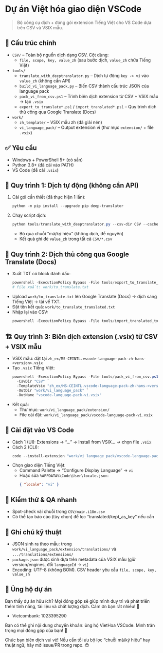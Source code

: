 # Dự án Việt hóa giao diện VSCode

> Bộ công cụ dịch + đóng gói extension Tiếng Việt cho VS Code dựa trên CSV và VSIX mẫu.

## 📂 Cấu trúc chính
- `CSV/` – Toàn bộ nguồn dịch dạng CSV. Cột dùng:
  - `file, scope, key, value_zh` (sau bước dịch, `value_zh` chứa Tiếng Việt)
- `tools/`
  - `translate_with_deeptranslator.py` – Dịch tự động `key -> vi` vào `value_zh` (không cần API)
  - `build_vi_language_pack.py` – Biến CSV thành cấu trúc JSON của language pack
  - `pack_vi_from_csv.ps1` – Trình biên dịch extension từ CSV + VSIX mẫu → tạo `.vsix`
  - `export_to_translate*.ps1` / `import_translated*.ps1` – Quy trình dịch thủ công qua Google Translate (Docs)
- `work/`
  - `zh_template/` – VSIX mẫu zh (đã giải nén)
  - `vi_language_pack/` – Output extension vi (thư mục `extension/` + file `.vsix`)

## ✅ Yêu cầu
- Windows + PowerShell 5+ (có sẵn)
- Python 3.8+ (đã cài vào PATH)
- VS Code (để cài `.vsix`)

## 🚀 Quy trình 1: Dịch tự động (không cần API)
1) Cài gói cần thiết (đã thực hiện 1 lần):
   ```powershell
   python -m pip install --upgrade pip deep-translator
   ```
2) Chạy script dịch:
   ```powershell
   python tools/translate_with_deeptranslator.py --csv-dir CSV --cache work/cache_translations.json
   ```
   - Bỏ qua chuỗi “mã/ký hiệu” (không dịch, để nguyên)
   - Kết quả ghi đè `value_zh` trong tất cả `CSV/*.csv`

## 🧭 Quy trình 2: Dịch thủ công qua Google Translate (Docs)
- Xuất TXT có block đánh dấu:
  ```powershell
  powershell -ExecutionPolicy Bypass -File tools/export_to_translate_txt.ps1
  # file xuất: work/to_translate.txt
  ```
- Upload `work/to_translate.txt` lên Google Translate (Docs) → dịch sang Tiếng Việt → tải về TXT.
- Đặt tên kết quả: `work/to_translate_translated.txt`
- Nhập lại vào CSV:
  ```powershell
  powershell -ExecutionPolicy Bypass -File tools/import_translated_txt.ps1 -CsvDir CSV -InFile work/to_translate_translated.txt
  ```

## 🏗️ Quy trình 3: Biên dịch extension (.vsix) từ CSV + VSIX mẫu
- VSIX mẫu: đặt tại `zh_ex/MS-CEINTL.vscode-language-pack-zh-hans-<version>.vsix`
- Tạo `.vsix` Tiếng Việt:
  ```powershell
  powershell -ExecutionPolicy Bypass -File tools/pack_vi_from_csv.ps1 `
    -CsvDir "CSV" `
    -TemplateVsix "zh_ex/MS-CEINTL.vscode-language-pack-zh-hans-<version>.vsix" `
    -OutDir "work/vi_language_pack" `
    -OutName "vscode-language-pack-vi.vsix"
  ```
- Kết quả:
  - Thư mục: `work/vi_language_pack/extension/`
  - File cài đặt: `work/vi_language_pack/vscode-language-pack-vi.vsix`

## 💾 Cài đặt vào VS Code
- Cách 1 (UI): Extensions → “…” → Install from VSIX… → chọn file `.vsix`
- Cách 2 (CLI):
  ```powershell
  code --install-extension "work/vi_language_pack/vscode-language-pack-vi.vsix" --force
  ```
- Chọn giao diện Tiếng Việt:
  - Command Palette → “Configure Display Language” → `vi`
  - Hoặc sửa `%APPDATA%\Code\User\locale.json`:
    ```json
    { "locale": "vi" }
    ```

## 🔎 Kiểm thử & QA nhanh
- Spot-check vài chuỗi trong `CSV/main.i18n.csv`
- Có thể tạo báo cáo (tùy chọn) để lọc “translated/kept_as_key” nếu cần

## 🧩 Ghi chú kỹ thuật
- JSON sinh ra theo mẫu: trong `work/vi_language_pack/extension/translations/` và `.../translations/extensions/`
- `package.json` được sinh dựa trên metadata của VSIX mẫu (giữ version/engines, đổi `languageId` → `vi`)
- Encoding: UTF-8 (không BOM). CSV header yêu cầu `file, scope, key, value_zh`

<!-- Đã loại bỏ hướng dẫn/ghi chú liên quan đến GitHub để bảo mật thông tin tài khoản. -->

## 💖 Ủng hộ dự án
Bạn thấy dự án hữu ích? Mọi đóng góp sẽ giúp mình duy trì và phát triển thêm tính năng, tài liệu và chất lượng dịch. Cảm ơn bạn rất nhiều! 🙌

- Vietcombank: 1023395290

Bạn có thể ghi nội dung chuyển khoản: ủng hộ VietHoa VSCode. Mình trân trọng mọi đóng góp của bạn! 💙

Chúc bạn biên dịch vui vẻ! Nếu cần tối ưu bộ lọc “chuỗi mã/ký hiệu” hay thuật ngữ, hãy mở issue/PR trong repo. 😊
